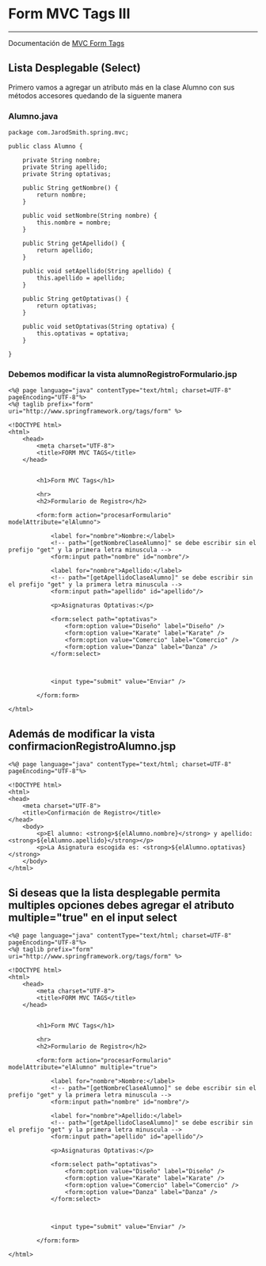 # Form MVC Tags III

---

Documentación de [MVC Form Tags](https://docs.spring.io/spring-framework/docs/3.2.x/spring-framework-reference/html/view.html)

## Lista Desplegable (Select)

Primero vamos a agregar un atributo más en la clase Alumno con sus métodos accesores quedando de la siguente manera

### Alumno.java

    package com.JarodSmith.spring.mvc;

    public class Alumno {

        private String nombre;
        private String apellido;
        private String optativas;
        
        public String getNombre() {
            return nombre;
        }
        
        public void setNombre(String nombre) {
            this.nombre = nombre;
        }
        
        public String getApellido() {
            return apellido;
        }
        
        public void setApellido(String apellido) {
            this.apellido = apellido;
        }
        
        public String getOptativas() {
            return optativas;
        }
        
        public void setOptativas(String optativa) {
            this.optativas = optativa;
        }
        
    }

### Debemos modificar la vista alumnoRegistroFormulario.jsp

    <%@ page language="java" contentType="text/html; charset=UTF-8" pageEncoding="UTF-8"%>
    <%@ taglib prefix="form" uri="http://www.springframework.org/tags/form" %> 
    
    <!DOCTYPE html>
    <html>
        <head>
            <meta charset="UTF-8">
            <title>FORM MVC TAGS</title>
        </head>


            <h1>Form MVC Tags</h1>
            
            <hr>
            <h2>Formulario de Registro</h2>
            
            <form:form action="procesarFormulario" modelAttribute="elAlumno">
            
                <label for="nombre">Nombre:</label>
                <!-- path="[getNombreClaseAlumno]" se debe escribir sin el prefijo "get" y la primera letra minuscula -->
                <form:input path="nombre" id="nombre"/>
                
                <label for="nombre">Apellido:</label>
                <!-- path="[getApellidoClaseAlumno]" se debe escribir sin el prefijo "get" y la primera letra minuscula -->
                <form:input path="apellido" id="apellido"/>
                
                <p>Asignaturas Optativas:</p>
                
                <form:select path="optativas">
                    <form:option value="Diseño" label="Diseño" />
                    <form:option value="Karate" label="Karate" />
                    <form:option value="Comercio" label="Comercio" />
                    <form:option value="Danza" label="Danza" />
                </form:select>
                
                
                
                <input type="submit" value="Enviar" />
            
            </form:form>

    </html>

## Además de modificar la vista confirmacionRegistroAlumno.jsp

    <%@ page language="java" contentType="text/html; charset=UTF-8" pageEncoding="UTF-8"%>

    <!DOCTYPE html>
    <html>
    <head>
        <meta charset="UTF-8">
        <title>Confirmación de Registro</title>
    </head>
        <body>
            <p>El alumno: <strong>${elAlumno.nombre}</strong> y apellido: <strong>${elAlumno.apellido}</strong></p>
            <p>La Asignatura escogida es: <strong>${elAlumno.optativas}</strong>
        </body>
    </html>

## Si deseas que la lista desplegable permita multiples opciones debes agregar el atributo multiple="true" en el input select

    <%@ page language="java" contentType="text/html; charset=UTF-8" pageEncoding="UTF-8"%>
    <%@ taglib prefix="form" uri="http://www.springframework.org/tags/form" %> 
    
    <!DOCTYPE html>
    <html>
        <head>
            <meta charset="UTF-8">
            <title>FORM MVC TAGS</title>
        </head>


            <h1>Form MVC Tags</h1>
            
            <hr>
            <h2>Formulario de Registro</h2>
            
            <form:form action="procesarFormulario" modelAttribute="elAlumno" multiple="true">
            
                <label for="nombre">Nombre:</label>
                <!-- path="[getNombreClaseAlumno]" se debe escribir sin el prefijo "get" y la primera letra minuscula -->
                <form:input path="nombre" id="nombre"/>
                
                <label for="nombre">Apellido:</label>
                <!-- path="[getApellidoClaseAlumno]" se debe escribir sin el prefijo "get" y la primera letra minuscula -->
                <form:input path="apellido" id="apellido"/>
                
                <p>Asignaturas Optativas:</p>
                
                <form:select path="optativas">
                    <form:option value="Diseño" label="Diseño" />
                    <form:option value="Karate" label="Karate" />
                    <form:option value="Comercio" label="Comercio" />
                    <form:option value="Danza" label="Danza" />
                </form:select>
                
                
                
                <input type="submit" value="Enviar" />
            
            </form:form>

    </html>